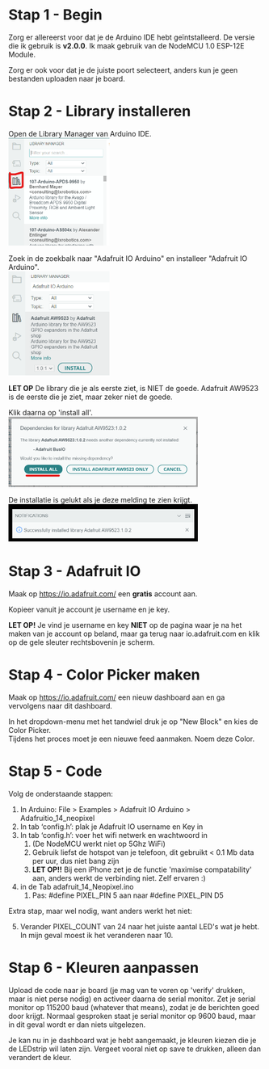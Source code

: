 # Stap 1 - Begin

Zorg er allereerst voor dat je de Arduino IDE hebt geïntstalleerd. De versie die ik gebruik is **v2.0.0**.
Ik maak gebruik van de NodeMCU 1.0 ESP-12E Module. 

Zorg er ook voor dat je de juiste poort selecteert, anders kun je geen bestanden uploaden naar je board. 

# Stap 2 - Library installeren

Open de Library Manager van Arduino IDE.  
<img src="images\libmanager.png" width="200px" alt="de library manager van Arduino IDE">

Zoek in de zoekbalk naar "Adafruit IO Arduino" en installeer "Adafruit IO Arduino".  
<img src="images\libmanager2.png" width="200px" alt="de library manager van Arduino IDE met zoekbalk">

**LET OP** De library die je als eerste ziet, is NIET de goede. Adafruit AW9523 is de eerste die je ziet, maar zeker niet de goede.

Klik daarna op 'install all'.  
<img src="images\install_all.png" width="375px" alt="install all">

De installatie is gelukt als je deze melding te zien krijgt.  
<img src="images\install_succes.png" width="375px" alt="install success">

# Stap 3 - Adafruit IO
Maak op https://io.adafruit.com/ een **gratis** account aan. 

Kopieer vanuit je account je username en je key.  

**LET OP!** 
Je vind je username en key **NIET** op de pagina waar je na het maken van je account op beland, maar ga terug naar io.adafruit.com en klik op de gele sleuter rechtsbovenin je scherm. 

# Stap 4 - Color Picker maken
Maak op https://io.adafruit.com/ een nieuw dashboard aan en ga vervolgens naar dit dashboard. 

In het dropdown-menu met het tandwiel druk je op "New Block" en kies de Color Picker.  
Tijdens het proces moet je een nieuwe feed aanmaken. Noem deze Color.

<!--- anthonie_meijers
aio_lpnk317H10vV84ZWvOJk2j1Z19t0 -->

# Stap 5 - Code
Volg de onderstaande stappen:
1. In Arduino: File > Examples > Adafruit IO Arduino > Adafruitio_14_neopixel
2. In tab ‘config.h’: plak je Adafruit IO username en Key in
3. In tab ‘config.h’: voer het wifi netwerk en wachtwoord in 
    1. (De NodeMCU werkt niet op 5Ghz WiFi)
    2. Gebruik liefst de hotspot van je telefoon, dit gebruikt < 0.1 Mb data per uur, dus niet bang zijn
    2. **LET OP!!** Bij een iPhone zet je de functie 'maximise compatability' aan, anders werkt de verbinding niet. Zelf ervaren :)
4. in de Tab adafruit_14_Neopixel.ino
    1. Pas: #define PIXEL_PIN 5 aan naar #define PIXEL_PIN D5

Extra stap, maar wel nodig, want anders werkt het niet:

5. Verander PIXEL_COUNT van 24 naar het juiste aantal LED's wat je hebt. In mijn geval moest ik het veranderen naar 10.


# Stap 6 - Kleuren aanpassen
Upload de code naar je board (je mag van te voren op 'verify' drukken, maar is niet perse nodig) en activeer daarna de serial monitor.
Zet je serial monitor op 115200 baud (whatever that means), zodat je de berichten goed door krijgt. Normaal gesproken staat je serial monitor op 9600 baud, maar in dit geval wordt er dan niets uitgelezen. 

Je kan nu in je dashboard wat je hebt aangemaakt, je kleuren kiezen die je de LEDstrip wil laten zijn. Vergeet vooral niet op save te drukken, alleen dan verandert de kleur. 

